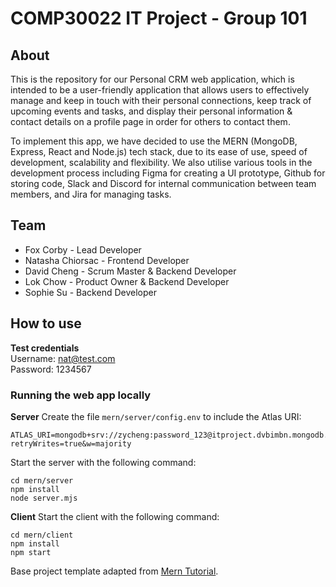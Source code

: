 # COMP30022 IT Project - Group 101
## About
This is the repository for our Personal CRM web application, which is intended to be a user-friendly application that allows users to effectively manage and keep in touch with their personal connections, keep track of upcoming events and tasks, and display their personal information & contact details on a profile page in order for others to contact them. 

To implement this app, we have decided to use the MERN (MongoDB, Express, React and Node.js) tech stack, due to its ease of use, speed of development, scalability and flexibility. We also utilise various tools in the development process including Figma for creating a UI prototype, Github for storing code, Slack and Discord for internal communication between team members, and Jira for managing tasks.

## Team
- Fox Corby - Lead Developer
- Natasha Chiorsac - Frontend Developer
- David Cheng - Scrum Master & Backend Developer
- Lok Chow - Product Owner & Backend Developer
- Sophie Su - Backend Developer

## How to use
__Test credentials__  
Username: nat@test.com  
Password: 1234567  

### Running the web app locally
__Server__
Create the file `mern/server/config.env` to include the Atlas URI:
```
ATLAS_URI=mongodb+srv://zycheng:password_123@itproject.dvbimbn.mongodb.net/?retryWrites=true&w=majority
```

Start the server with the following command:
```
cd mern/server
npm install
node server.mjs
```

__Client__
Start the client with the following command:
```
cd mern/client
npm install
npm start
```

Base project template adapted from [Mern Tutorial](https://www.mongodb.com/languages/mern-stack-tutorial).
